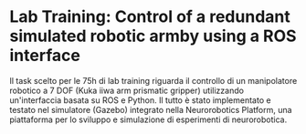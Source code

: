 # Lab Training: Control of a redundant simulated robotic armby using a ROS interface
Il task scelto per le 75h di lab training riguarda il controllo di un manipolatore robotico a 7 DOF (Kuka iiwa arm prismatic gripper) utilizzando un'interfaccia basata su ROS e Python. Il tutto è stato implementato e testato nel simulatore (Gazebo) integrato nella Neurorobotics Platform, una piattaforma per lo sviluppo e simulazione di esperimenti di neurorobotica.
